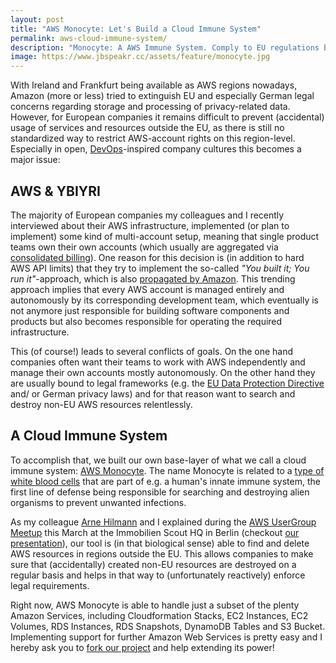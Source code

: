 ```yaml
---
layout: post
title: "AWS Monocyte: Let's Build a Cloud Immune System"
permalink: aws-cloud-immune-system/
description: "Monocyte: A AWS Immune System. Comply to EU regulations by finding and deleting AWS resources in regions outside of Europe with AWS Monocyte!"
image: https://www.jbspeakr.cc/assets/feature/monocyte.jpg
---
```


With Ireland and Frankfurt being available as AWS regions nowadays, Amazon (more or less) tried to extinguish EU and especially German legal concerns regarding storage and processing of privacy-related data. However, for European companies it remains difficult to prevent (accidental) usage of services and resources outside the EU, as there is still no standardized way to restrict AWS-account rights on this region-level. Especially in open, [DevOps](https://en.wikipedia.org/wiki/DevOps)-inspired company cultures this becomes a major issue:

## AWS & YBIYRI

The majority of European companies my colleagues and I recently interviewed about their AWS infrastructure, implemented (or plan to implement) some kind of multi-account setup, meaning that single product teams own their own accounts (which usually are aggregated via [consolidated billing](http://docs.aws.amazon.com/awsaccountbilling/latest/aboutv2/consolidated-billing.html)). One reason for this decision is (in addition to hard AWS API limits) that they try to implement the so-called *"You built it; You run it"*-approach, which is also [propagated by Amazon](https://www.safaribooksonline.com/library/view/programming-amazon-ec2/9781449303617/ch01s03.html). This trending approach implies that every AWS account is managed entirely and autonomously by its corresponding development team, which eventually is not anymore just responsible for building software components and products but also becomes responsible for operating the required infrastructure.

This (of course!) leads to several conflicts of goals. On the one hand companies often want their teams to work with AWS independently and manage their own accounts mostly autonomously. On the other hand they are usually bound to legal frameworks (e.g. the [EU Data Protection Directive](https://en.wikipedia.org/wiki/Data_Protection_Directive) and/ or German privacy laws) and for that reason want to search and destroy non-EU AWS resources relentlessly.

## A Cloud Immune System

To accomplish that, we built our own base-layer of what we call a cloud immune system: [AWS Monocyte](https://github.com/ImmobilienScout24/aws-monocyte). The name Monocyte is related to a [type of white blood cells](https://en.wikipedia.org/wiki/Monocyte) that are part of e.g. a human's innate immune system, the first line of defense being responsible for searching and destroying alien organisms to prevent unwanted infections.

As my colleague [Arne Hilmann](https://arnehilmann.github.io/) and I explained during the [AWS UserGroup Meetup](http://www.meetup.com/AWS-Berlin/events/220609022/) this March at the Immobilien Scout HQ in Berlin (checkout [our presentation](https://dl.dropboxusercontent.com/u/1874278/datahackit/AWS-Monocyte.pdf)), our tool is (in that biological sense) able to find and delete AWS resources in regions outside the EU. This allows companies to make sure that (accidentally) created non-EU resources are destroyed on a regular basis and helps in that way to (unfortunately reactively) enforce legal requirements.

Right now, AWS Monocyte is able to handle just a subset of the plenty Amazon Services, including Cloudformation Stacks, EC2 Instances, EC2 Volumes, RDS Instances, RDS Snapshots, DynamoDB Tables and S3 Bucket. Implementing support for further Amazon Web Services is pretty easy and I hereby ask you to [fork our project](https://github.com/ImmobilienScout24/aws-monocyte) and help extending its power!
